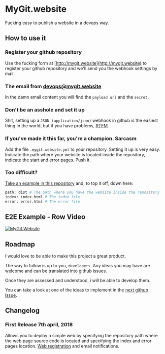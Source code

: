 # MyGit.website
Fucking easy to publish a website in a devops way.

## How to use it
### Register your github repository
Use the fucking form at [http://mygit.website](http://mygit.website) to register your github repository and we'll send you the webhook settings by mail. 

### The email from devops@mygit.website
In the damn email content you will find the `payload url` and the `secret`. 

### Don't be an asshole and set it up
Shit, setting up a `JSON (application/json)` webhook in github is the easiest thing in the world, but if you have problems, [RTFM](https://developer.github.com/webhooks/creating/). 

### If you've made it this far, you're a champion. Sarcasm
Add the file `.mygit.website.yml` to your repository. Setting it up is very easy. Indicate the path where your website is located inside the repository, indicate the start and error pages. Push it. 

### Too difficult?
[Take an example in this repository](./.mygit.website) and, to top it off, down here:

```bash
path: dist # The path where you have the website inside the repository
index: index.html # The index file
error: error.html # The error file
```                     

## E2E Example - Row Video
[![MyGit.Website](https://i.vimeocdn.com/video/692041793.jpg?mw=700&mh=393)](https://vimeo.com/262701474 "E2E Example - Row Video")

## Roadmap
I would love to be able to make this project a great product.

The way to follow is up to you, `developers`.
Any ideas you may have are welcome and can be translated into github issues.

Once they are assessed and understood, i will be able to develop them.

You can take a look at one of the ideas to implement in the [next github issue](https://github.com/angelbarrera92/mygit.website/issues/1).

## Changelog
### First Release 7th april, 2018
Allows you to deploy a simple web by specifying the repository path where the web page source code is located and specifying the index and error pages location.
[Web registration](http://mygit.website) and email notifications.